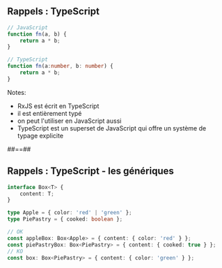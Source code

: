 ## Rappels : TypeScript

```typescript
// JavaScript
function fn(a, b) {
    return a * b;
}

// TypeScript
function fn(a:number, b: number) {
    return a * b;
}
```
<!-- .element: class="big-code block" -->

Notes:

- RxJS est écrit en TypeScript
- il est entièrement typé
- on peut l'utiliser en JavaScript aussi
- TypeScript est un superset de JavaScript qui offre un système de typage explicite

##==##

## Rappels : TypeScript - les génériques

```typescript
interface Box<T> {
    content: T;
}

type Apple = { color: 'red' | 'green' };
type PiePastry = { cooked: boolean };

// OK
const appleBox: Box<Apple> = { content: { color: 'red' } };
const piePastryBox: Box<PiePastry> = { content: { cooked: true } };
// KO
const box: Box<PiePastry> = { content: { color: 'green' } };
```
<!-- .element: class="big-code block" -->
